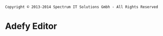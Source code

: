     Copyright © 2013-2014 Spectrum IT Solutions Gmbh - All Rights Reserved

Adefy Editor
============
